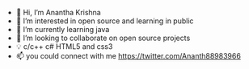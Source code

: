 - 👋 Hi, I’m Anantha Krishna
- 👀 I’m interested in open source and learning in public
- 🌱 I’m currently learning java
- 💞️ I’m looking to collaborate on open source projects
- 💡  c/c++ c# HTML5 and css3 
- 📫 you could connect with me https://twitter.com/Ananth88983966


